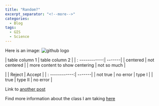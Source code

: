 ```yaml
---
title: "Random?"
excerpt_separator: "<!--more-->"
categories:
  - Blog
tags:
  - GIS
  - Science
---
```


Here is an image: ![github logo](/assets/images/Github-Mark.png)

| table column 1 | table column 2 |
| : ------------:| -------|
| centered | not centered | 
| more content to show centering | not so much |

| | Reject | Accept |
| : ------------:| -------|
| not true | no error | type I |
| true | type II | no error |


Link to [another post](https://)

Find more information about the class I am taking [here](https://opengisci.github.io)